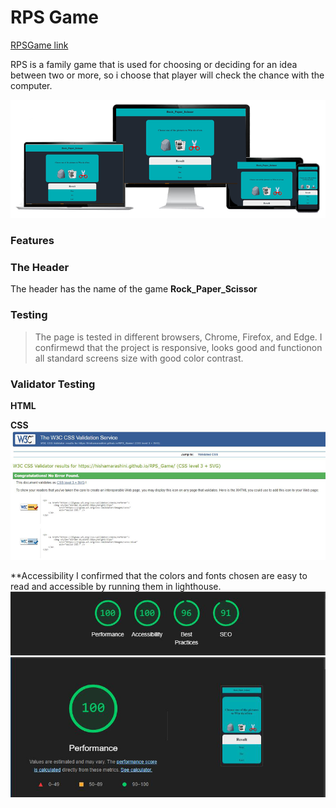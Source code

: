 # **RPS Game**
[RPSGame link](https://hishamarashini.github.io/RPS_Game/)

RPS is a family game that is used for choosing or deciding for an idea between two or more, so i choose that player will check the chance with the computer. 


![resposive](assets/readme_images/responsiv.png)

### Features





### The Header
The header has the name of the game **Rock_Paper_Scissor**


### Testing
>The page is tested in different browsers, Chrome, Firefox, and Edge.
>I confirmewd that the project is responsive, looks good and functionon all standard screens size with good color contrast.

### Validator Testing
**HTML**


**CSS**
![css Validator](assets/readme_images/jigsaw_validator.png)


**Accessibility
I confirmed that the colors and fonts chosen are easy to read and accessible by running them in lighthouse.
![lighthouse](assets/readme_images/lighthous_test.png)
![performance](assets/readme_images/performance_lighthouse.png)